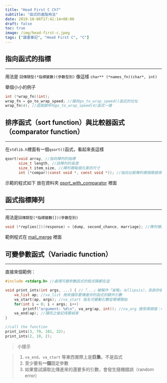```yaml
---
title: "Head First C Ch7"
subtitle: "函式的進階用法"
date: 2019-10-06T17:41:14+08:00
draft: false
toc: true
image: /img/head-first-c.jpeg
tags: ["讀書筆記", "Head First C", "C"]
---
```


## 指向函式的指標
---
用法是 `回傳類型(*指標變數)(參數型別)`
像這樣 `char** (*names_fn)(char*, int)`

舉個小小的例子

```c
int (*wrap_fn)(int);
wrap_fn = go_to_wrap_speed; //儲存go_to_wrap_speed()函式的位址
wrap_fn(4); //這就跟呼叫go_to_wrap_speed(4)函式一樣
```

## 排序函式（sort function）與比較器函式（comparator function）
---
在`stdlib.h`裡面有一個`qsort()`函式，看起來長這樣

```c
qsort(void array, //指向陣列的指標
	  size_t length, //該陣列的長度
	  size_t item_size, //陣列裡每個元素的尺寸
	  int (*compar)(const void *, const void *)); //指向比較陣列裡頭兩個項目的函式
```
示範的程式如下
放在資料夾 [qsort\_with\_comparator]() 裡面

## 函式指標陣列
---
用法是`回傳類型(*指標變數[])(參數型別)`

```c
void (*replies[])(response) = {dump, second_chance, marriage}; //陣列裡面存放指向函式的指標
```
範例程式在 [mail_merge]() 裡面

## 可變參數函式（Variadic function）
---
直接來個範例：

```c
#include <stdarg.h> //處理可變參數函式的程式碼都在這

void print_ints(int args, ...) { //「...」被稱作「省略」（ellipsis），告訴你後面還有東西
	va_list ap; //va_list 用來儲存要傳進你的函式的額外引數
	va_start(ap, args); //va_start 指名可變動引數從哪裡開始
	for(int i = 0; i < args; i++)
		printf("argument: %d\n", va_arg(ap, int)); //va_arg 接受兩個值：va_list 和下一個引數的「型別」
	va_end(ap); //讀完之後記得要結束
}

//call the function
print_ints(3, 79, 101, 32);
print_ints(2, 10, 2);
```

> 小提示

>	1. `va_end`、`va_start` 等東西實際上是**巨集**，不是函式
>	2. 至少要有**一個**固定參數
>	3. 如果嘗試讀取比傳進來的還要多的引數，會發生隨機錯誤（random error）
